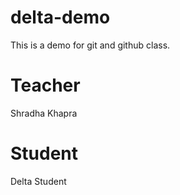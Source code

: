 # delta-demo
This is a demo for git and github class.

# Teacher
Shradha Khapra

# Student
Delta Student

